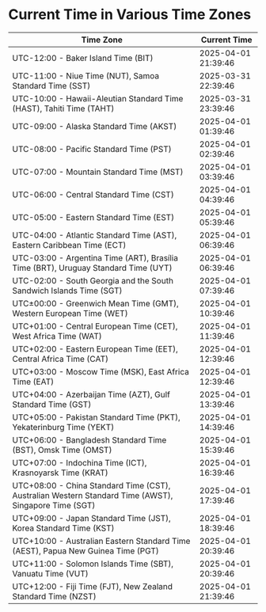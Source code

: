 # Current Time in Various Time Zones

| Time Zone | Current Time |
|-----------|--------------|
| UTC-12:00 - Baker Island Time (BIT) | 2025-04-01 21:39:46 |
| UTC-11:00 - Niue Time (NUT), Samoa Standard Time (SST) | 2025-03-31 22:39:46 |
| UTC-10:00 - Hawaii-Aleutian Standard Time (HAST), Tahiti Time (TAHT) | 2025-03-31 23:39:46 |
| UTC-09:00 - Alaska Standard Time (AKST) | 2025-04-01 01:39:46 |
| UTC-08:00 - Pacific Standard Time (PST) | 2025-04-01 02:39:46 |
| UTC-07:00 - Mountain Standard Time (MST) | 2025-04-01 03:39:46 |
| UTC-06:00 - Central Standard Time (CST) | 2025-04-01 04:39:46 |
| UTC-05:00 - Eastern Standard Time (EST) | 2025-04-01 05:39:46 |
| UTC-04:00 - Atlantic Standard Time (AST), Eastern Caribbean Time (ECT) | 2025-04-01 06:39:46 |
| UTC-03:00 - Argentina Time (ART), Brasília Time (BRT), Uruguay Standard Time (UYT) | 2025-04-01 06:39:46 |
| UTC-02:00 - South Georgia and the South Sandwich Islands Time (SGT) | 2025-04-01 07:39:46 |
| UTC±00:00 - Greenwich Mean Time (GMT), Western European Time (WET) | 2025-04-01 10:39:46 |
| UTC+01:00 - Central European Time (CET), West Africa Time (WAT) | 2025-04-01 11:39:46 |
| UTC+02:00 - Eastern European Time (EET), Central Africa Time (CAT) | 2025-04-01 12:39:46 |
| UTC+03:00 - Moscow Time (MSK), East Africa Time (EAT) | 2025-04-01 12:39:46 |
| UTC+04:00 - Azerbaijan Time (AZT), Gulf Standard Time (GST) | 2025-04-01 13:39:46 |
| UTC+05:00 - Pakistan Standard Time (PKT), Yekaterinburg Time (YEKT) | 2025-04-01 14:39:46 |
| UTC+06:00 - Bangladesh Standard Time (BST), Omsk Time (OMST) | 2025-04-01 15:39:46 |
| UTC+07:00 - Indochina Time (ICT), Krasnoyarsk Time (KRAT) | 2025-04-01 16:39:46 |
| UTC+08:00 - China Standard Time (CST), Australian Western Standard Time (AWST), Singapore Time (SGT) | 2025-04-01 17:39:46 |
| UTC+09:00 - Japan Standard Time (JST), Korea Standard Time (KST) | 2025-04-01 18:39:46 |
| UTC+10:00 - Australian Eastern Standard Time (AEST), Papua New Guinea Time (PGT) | 2025-04-01 20:39:46 |
| UTC+11:00 - Solomon Islands Time (SBT), Vanuatu Time (VUT) | 2025-04-01 20:39:46 |
| UTC+12:00 - Fiji Time (FJT), New Zealand Standard Time (NZST) | 2025-04-01 21:39:46 |
